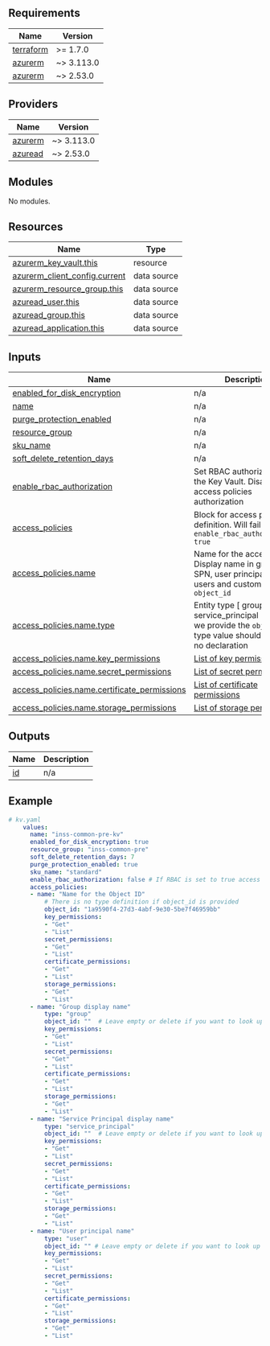 ## Requirements

| Name | Version |
|------|---------|
| <a name="requirement_terraform"></a> [terraform](#requirement\_terraform) | >= 1.7.0 |
| <a name="requirement_azurerm"></a> [azurerm](#requirement\_azurerm) | ~> 3.113.0 |
| <a name="requirement_azurerm"></a> [azurerm](#requirement\_azurerm) | ~> 2.53.0 |

## Providers

| Name | Version |
|------|---------|
| <a name="provider_azurerm"></a> [azurerm](#provider\_azurerm) | ~> 3.113.0 |
| <a name="provider_azurerm"></a> [azuread](#provider\_azuread) | ~> 2.53.0 |


## Modules

No modules.

## Resources

| Name | Type |
|------|------|
| [azurerm_key_vault.this](https://registry.terraform.io/providers/hashicorp/azurerm/latest/docs/resources/key_vault) | resource |
| [azurerm_client_config.current](https://registry.terraform.io/providers/hashicorp/azurerm/latest/docs/data-sources/client_config) | data source |
| [azurerm_resource_group.this](https://registry.terraform.io/providers/hashicorp/azurerm/latest/docs/data-sources/resource_group) | data source |
| [azuread_user.this](https://registry.terraform.io/providers/hashicorp/azuread/2.53.0/docs/data-sources/user) | data source |
| [azuread_group.this](https://registry.terraform.io/providers/hashicorp/azuread/2.53.0/docs/data-sources/group) | data source |
| [azuread_application.this](https://registry.terraform.io/providers/hashicorp/azuread/2.53.0/docs/data-sources/application) | data source |

## Inputs

| Name | Description | Type | Default | Required |
|------|-------------|------|---------|:--------:|
| <a name="input_enabled_for_disk_encryption"></a> [enabled\_for\_disk\_encryption](#input\_enabled\_for\_disk\_encryption) | n/a | `bool` | n/a | yes |
| <a name="input_name"></a> [name](#input\_name) | n/a | `string` | n/a | yes |
| <a name="input_purge_protection_enabled"></a> [purge\_protection\_enabled](#input\_purge\_protection\_enabled) | n/a | `bool` | n/a | yes |
| <a name="input_resource_group"></a> [resource\_group](#input\_resource\_group) | n/a | `string` | n/a | yes |
| <a name="input_sku_name"></a> [sku\_name](#input\_sku\_name) | n/a | `string` | n/a | yes |
| <a name="input_soft_delete_retention_days"></a> [soft\_delete\_retention\_days](#input\_soft\_delete\_retention\_days) | n/a | `number` | n/a | yes |
| <a name="input_enable_rbac_authorization"></a> [enable_rbac_authorization](#input\_enable\_rbac\_authorization) | Set RBAC authorization for the Key Vault. Disable access policies authorization | `bool` | n/a | yes |
| <a name="input_accesss_policies"></a> [access_policies](#input\_access\_policies) | Block for access policies definition. Will fail if `enable_rbac_authorization: true` | `list(object)` | n/a | optional |
| <a name="input_accesss_policies.name"></a> [access_policies.name](#input\_access\_policies.name) | Name for the access policy. Display name in groups and SPN, user principal name in users and custom for `object_id` | `string` | n/a | optional |
| <a name="input_accesss_policies.name.type"></a> [access_policies.name.type](#input\_access\_policies.name.type) | Entity type \[ group \| service_principal \| user \]. If we provide the `object_id` type value should be `""` or no declaration | `string` | n/a | optional |
| <a name="input_accesss_policies.name.key_permissions"></a> [access_policies.name.key_permissions](#input\_access\_policies.name.key_permissions) | [List of key permissions](https://registry.terraform.io/providers/hashicorp/azurerm/latest/docs/resources/key_vault#key_permissions) | `list(string)` | n/a | optional |
| <a name="input_accesss_policies.name.secret_permissions"></a> [access_policies.name.secret_permissions](#input\_access\_policies.name.secret_permissions) | [List of secret permissions](https://registry.terraform.io/providers/hashicorp/azurerm/latest/docs/resources/key_vault#secret_permissions) | `list(string)` | n/a | optional |
| <a name="input_accesss_policies.name.certificate_permissions"></a> [access_policies.name.certificate_permissions](#input\_access\_policies.name.certificate_permissions) | [List of certificate permissions](https://registry.terraform.io/providers/hashicorp/azurerm/latest/docs/resources/key_vault#certificate_permissions) | `list(string)` | n/a | optional |
| <a name="input_accesss_policies.name.storage_permissions"></a> [access_policies.name.storage_permissions](#input\_access\_policies.name.storage_permissions) | [List of storage permissions](https://registry.terraform.io/providers/hashicorp/azurerm/latest/docs/resources/key_vault#storage_permissions) | `list(string)` | n/a | optional |



## Outputs

| Name | Description |
|------|-------------|
| <a name="output_id"></a> [id](#output\_id) | n/a |


## Example

```yaml
# kv.yaml
    values:
      name: "inss-common-pre-kv"
      enabled_for_disk_encryption: true
      resource_group: "inss-common-pre"
      soft_delete_retention_days: 7
      purge_protection_enabled: true
      sku_name: "standard"
      enable_rbac_authorization: false # If RBAC is set to true access policies will fail if there are any defined.
      access_policies:
      - name: "Name for the Object ID"
          # There is no type definition if object_id is provided
          object_id: "1a9590f4-27d3-4abf-9e30-5be7f46959bb"
          key_permissions: 
          - "Get"
          - "List"
          secret_permissions: 
          - "Get"
          - "List"
          certificate_permissions: 
          - "Get"
          - "List"
          storage_permissions: 
          - "Get"
          - "List"
      - name: "Group display name"
          type: "group"
          object_id: ""  # Leave empty or delete if you want to look up the group ID
          key_permissions: 
          - "Get"
          - "List"
          secret_permissions: 
          - "Get"
          - "List"
          certificate_permissions: 
          - "Get"
          - "List"
          storage_permissions: 
          - "Get"
          - "List"
      - name: "Service Principal display name"
          type: "service_principal"
          object_id: ""  # Leave empty or delete if you want to look up the service principal ID
          key_permissions: 
          - "Get"
          - "List"
          secret_permissions: 
          - "Get"
          - "List"
          certificate_permissions: 
          - "Get"
          - "List"
          storage_permissions: 
          - "Get"
          - "List"
      - name: "User principal name"
          type: "user"
          object_id: "" # Leave empty or delete if you want to look up the user ID
          key_permissions: 
          - "Get"
          - "List"
          secret_permissions: 
          - "Get"
          - "List"
          certificate_permissions: 
          - "Get"
          - "List"
          storage_permissions: 
          - "Get"
          - "List"
```
